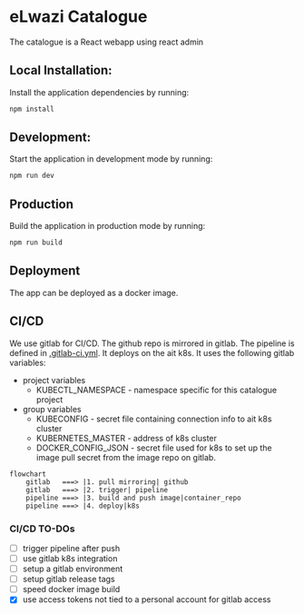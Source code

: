 # eLwazi Catalogue

The catalogue is a React webapp using react admin

## Local Installation:

Install the application dependencies by running:

```sh
npm install
```

## Development:

Start the application in development mode by running:

```sh
npm run dev
```

## Production

Build the application in production mode by running:

```sh
npm run build
```

## Deployment
The app can be deployed as a docker image.

## CI/CD

We use gitlab for CI/CD.
The github repo is mirrored in gitlab.
The pipeline is defined in [.gitlab-ci.yml](.gitlab-ci.yml).
It deploys on the ait k8s.
It uses the following gitlab variables:
- project variables
  - KUBECTL_NAMESPACE - namespace specific for this catalogue project
- group variables
  - KUBECONFIG - secret file containing connection info to ait k8s cluster
  - KUBERNETES_MASTER - address of k8s cluster
  - DOCKER_CONFIG_JSON - secret file used for k8s to set up the image pull secret from the image repo on gitlab.

```mermaid
flowchart
    gitlab   ===> |1. pull mirroring| github 
    gitlab   ===> |2. trigger| pipeline
    pipeline ===> |3. build and push image|container_repo
    pipeline ===> |4. deploy|k8s

```

### CI/CD TO-DOs
- [ ] trigger pipeline after push
- [ ] use gitlab k8s integration
- [ ] setup a gitlab environment
- [ ] setup gitlab release tags
- [ ] speed docker image build
- [x] use access tokens not tied to a personal account for gitlab access
